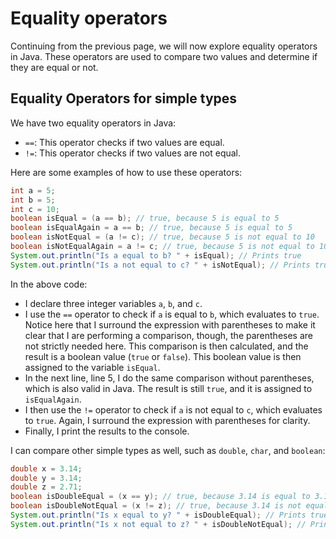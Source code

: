 # Equality operators

Continuing from the previous page, we will now explore equality operators in Java. These operators are used to compare two values and determine if they are equal or not.

## Equality Operators for simple types

We have two equality operators in Java:
- `==`: This operator checks if two values are equal.
- `!=`: This operator checks if two values are not equal.

Here are some examples of how to use these operators:

```java
int a = 5;
int b = 5;
int c = 10;
boolean isEqual = (a == b); // true, because 5 is equal to 5
boolean isEqualAgain = a == b; // true, because 5 is equal to 5
boolean isNotEqual = (a != c); // true, because 5 is not equal to 10
boolean isNotEqualAgain = a != c; // true, because 5 is not equal to 10
System.out.println("Is a equal to b? " + isEqual); // Prints true
System.out.println("Is a not equal to c? " + isNotEqual); // Prints true
```

In the above code:
- I declare three integer variables `a`, `b`, and `c`.
- I use the `==` operator to check if `a` is equal to `b`, which evaluates to `true`. Notice here that I surround the expression with parentheses to make it clear that I are performing a comparison, though, the parentheses are not strictly needed here. This comparison is then calculated, and the result is a boolean value (`true` or `false`). This boolean value is then assigned to the variable `isEqual`.
- In the next line, line 5, I do the same comparison without parentheses, which is also valid in Java. The result is still `true`, and it is assigned to `isEqualAgain`.
- I then use the `!=` operator to check if `a` is not equal to `c`, which evaluates to `true`. Again, I surround the expression with parentheses for clarity.
- Finally, I print the results to the console.

I can compare other simple types as well, such as `double`, `char`, and `boolean`:

```java
double x = 3.14;
double y = 3.14;
double z = 2.71;
boolean isDoubleEqual = (x == y); // true, because 3.14 is equal to 3.14
boolean isDoubleNotEqual = (x != z); // true, because 3.14 is not equal to 2.71
System.out.println("Is x equal to y? " + isDoubleEqual); // Prints true
System.out.println("Is x not equal to z? " + isDoubleNotEqual); // Prints true
```


